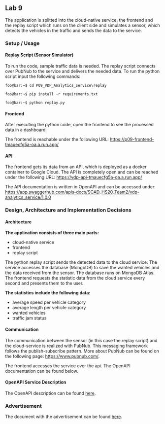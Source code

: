 ## Lab 9

The application is splitted into the cloud-native service, the frontend and the replay script which runs on the client side and simulates a sensor, which detects the vehicles in the traffic and sends the data to the service.

###  Setup / Usage

#### Replay Script (Sensor Simulator)
To run the code, sample traffic data is needed. The replay script connects over PubNub to the service and delivers the needed data. To run the python script input the following commands:
```console
foo@bar:~$ cd P09_VDP_Analytics_Service\replay
```

```console
foo@bar:~$ pip install -r requirements.txt
```

```console
foo@bar:~$ python replay.py
```

#### Frontend
After executing the python code, open the frontend to see the processed data in a dashboard.

The frontend is reachable under the following URL: https://p09-frontend-tmauecfg5a-oa.a.run.app/


#### API
The frontend gets its data from an API, which is deployed as a docker container to Google Cloud. The API is completely open and can be reached under the following URL: https://vdp-api-tmauecfg5a-oa.a.run.app/

The API documentation is written in OpenAPI and can be accessed under: https://app.swaggerhub.com/apis-docs/SCAD_HS20_Team2/vdp-analytics_service/1.0.0


### Design, Architecture and Implementation Decisions

#### Architecture
**The application consists of three main parts:**
- cloud-native service
- frontend
- replay script

The python replay script sends the detected data to the cloud service. The service accesses the database (MongoDB) to save the wanted vehicles and the data received from the sensor. The database runs on MongoDB Atlas. The frontend requests the statistic data from the cloud service every second and presents them to the user.

**The statistics include the following data:**
- average speed per vehicle category
- average length per vehicle category
- wanted vehicles
- traffic jam status

#### Communication
The communication between the sensor (in this case the replay script) and the cloud-service is realized with PubNub. This messaging framework follows the publish-subscribe pattern.  More about PubNub can be found on the following page: https://www.pubnub.com/.

The frontend accesses the service over the api. The OpenAPI documentation can be found below.

#### OpenAPI Service Description
The OpenAPI description can be found [here](https://app.swaggerhub.com/apis-docs/SCAD_HS20_Team2/vdp-analytics_service/1.0.0).

### Advertisement
The document with the advertisement can be found [here](https://github.com/sverbach/P09_VDP_Analytics_Service_Mirror/blob/master/Advertisment.pdf).

